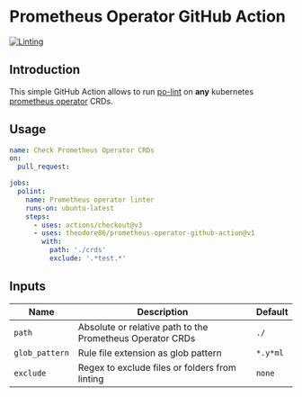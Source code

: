# Prometheus Operator GitHub Action

[![Linting](https://github.com/theodore86/prometheus-operator-github-action/actions/workflows/ci.yml/badge.svg)](https://github.com/theodore86/prometheus-operator-github-action/actions/workflows/ci.yml)

## Introduction

This simple GitHub Action allows to run [po-lint](https://github.com/prometheus-operator/prometheus-operator/blob/main/Documentation/user-guides/linting.md) on **any** kubernetes [prometheus operator](https://github.com/prometheus-operator/prometheus-operator) CRDs.

## Usage

```yaml
name: Check Prometheus Operator CRDs
on:
  pull_request:

jobs:
  polint:
    name: Prometheus operator linter
    runs-on: ubuntu-latest
    steps:
      - uses: actions/checkout@v3
      - uses: theodore86/prometheus-operator-github-action@v1
        with:
          path: './crds'
          exclude: '.*test.*'
```

## Inputs

| Name                 | Description                                                                                                                             | Default            |
|----------------------|-----------------------------------------------------------------------------------------------------------------------------------------|--------------------|
| `path`               | Absolute or relative path to the Prometheus Operator CRDs                                                                                                 | `./`               |
| `glob_pattern`       | Rule file extension as glob pattern                                                                                                     | `*.y*ml`           |
| `exclude`            | Regex to exclude files or folders from linting                                                                                          | ``none``             |
